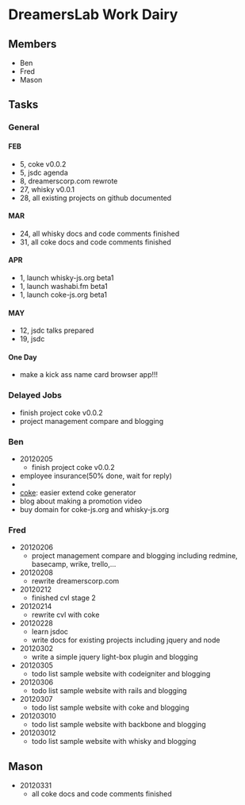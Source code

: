 # DreamersLab Work Dairy

## Members
- Ben
- Fred
- Mason



## Tasks

### General

#### FEB
- 5, coke v0.0.2
- 5, jsdc agenda
- 8, dreamerscorp.com rewrote
- 27, whisky v0.0.1
- 28, all existing projects on github documented

#### MAR
- 24, all whisky docs and code comments finished
- 31, all coke docs and code comments finished

#### APR
- 1, launch whisky-js.org beta1
- 1, launch washabi.fm beta1
- 1, launch coke-js.org beta1

#### MAY
- 12, jsdc talks prepared
- 19, jsdc

#### One Day
- make a kick ass name card browser app!!!

### Delayed Jobs
- finish project coke v0.0.2
- project management compare and blogging



### Ben
- 20120205
  - finish project coke v0.0.2
- employee insurance(50% done, wait for reply)
- [coke]: protect_from_forgery
- [coke]: easier extend coke generator
- blog about making a promotion video
- buy domain for coke-js.org and whisky-js.org

### Fred
- 20120206
  - project management compare and blogging including redmine, basecamp, wrike, trello,...
- 20120208
  - rewrite dreamerscorp.com
- 20120212
  - finished cvl stage 2
- 20120214
  - rewrite cvl with coke
- 20120228
  - learn jsdoc
  - write docs for existing projects including jquery and node
- 20120302
  - write a simple jquery light-box plugin and blogging
- 20120305
  - todo list sample website with codeigniter and blogging
- 20120306
  - todo list sample website with rails and blogging
- 20120307
  - todo list sample website with coke and blogging
- 201203010
  - todo list sample website with backbone and blogging
- 201203012
  - todo list sample website with whisky and blogging

## Mason
- 20120331
  - all coke docs and code comments finished

